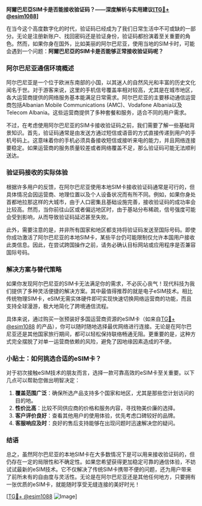 **阿爾巴尼亞SIM卡是否能接收验证码？——深度解析与实用建议[[TG💪+ @esim1088](https://t.me/s/esim1088)]**

在当今这个高度数字化的时代，验证码已经成为了我们日常生活中不可或缺的一部分。无论是注册新账户、找回密码还是验证身份，验证码都扮演着至关重要的角色。然而，如果你身在国外，比如美丽的阿尔巴尼亚，使用当地的SIM卡时，可能会遇到一个问题：**阿爾巴尼亞的SIM卡是否能够正常接收验证码呢？**

### 阿尔巴尼亚通信环境概述

阿尔巴尼亚是一个位于欧洲东南部的小国，以其迷人的自然风光和丰富的历史文化闻名于世。对于游客来说，这里的手机信号覆盖率相对较高，尤其是在城市地区，各大运营商提供的网络服务基本能满足日常需求。阿尔巴尼亚的主要移动通信运营商包括Albanian Mobile Communications (AMC)、Vodafone Albania以及Telecom Albania。这些运营商提供了多种套餐和服务，适合不同的用户需求。

不过，在考虑使用阿尔巴尼亚的SIM卡接收验证码之前，我们需要了解一些基础背景知识。首先，验证码通常是由发送方通过短信或语音的方式直接传递到用户的手机号码上。这意味着你的手机必须具备接收短信或接听来电的能力，并且网络连接要稳定。如果运营商的服务质量较差或者网络覆盖不足，那么验证码可能无法顺利送达。

### 验证码接收的实际体验

根据许多用户的反馈，在阿尔巴尼亚使用本地SIM卡接收验证码通常是可行的，但具体情况会因运营商、地理位置以及个人设备状况而有所不同。例如，如果你身处首都地拉那这样的大城市，由于人口密集且基础设施完善，接收验证码的成功率会比较高。然而，当你前往山区或者偏远地区时，由于基站分布稀疏，信号强度可能会受到影响，从而导致验证码延迟甚至失败。

此外，需要注意的是，并非所有国家和地区都支持将验证码发送至国际号码。即使你成功激活了阿尔巴尼亚的本地SIM卡，某些平台仍可能限制仅允许本国用户接收此类信息。因此，在尝试跨国操作之前，请务必确认目标网站或应用程序是否兼容国际号码。

### 解决方案与替代策略

如果你发现阿尔巴尼亚的SIM卡无法满足你的需求，不必灰心丧气！现代科技为我们提供了多种灵活便捷的解决方案。其中最值得推荐的就是电子eSIM技术。相比传统物理SIM卡，eSIM无需实体硬件即可实现快速切换网络运营商的功能，而且支持全球漫游，极大地简化了跨境通信流程。

具体来说，通过购买一张预装好多国运营商资源的eSIM卡（如来自[TG💪+ @esim1088](https://t.me/s/esim1088) 的产品），你可以随时随地选择最优网络进行连接。无论是在阿尔巴尼亚还是其他国家旅行期间，都可以轻松保持联络畅通无阻。更重要的是，这种方式完全摆脱了对单一运营商依赖的风险，避免了因地缘因素造成的不便。

### 小贴士：如何挑选合适的eSIM卡？

对于初次接触eSIM技术的朋友而言，选择一款可靠高效的eSIM卡至关重要。以下几点可以帮助您做出明智决定：

1. **覆盖范围广泛**：确保所选产品支持多个国家和地区，尤其是那些您计划访问的目的地。
2. **性价比高**：比较不同供应商的价格和服务内容，寻找物美价廉的选择。
3. **客户评价良好**：查看其他用户的使用体验，优先考虑口碑较好的品牌。
4. **客服响应及时**：良好的售后支持能够在出现问题时迅速解决您的疑问。

### 结语

总之，虽然阿尔巴尼亚的本地SIM卡在大多数情况下是可以用来接收验证码的，但仍存在一定的局限性和不确定性。如果您希望获得更加稳定可靠的通信体验，不妨试试最新的eSIM技术。它不仅解决了传统SIM卡携带不便的问题，还为用户带来了前所未有的自由度与灵活性。无论是在阿尔巴尼亚还是其他任何地方，只要拥有一张优质的eSIM卡，就能随时享受无缝连接的美好时光！

[[TG💪+ @esim1088](https://t.me/s/esim1088) ![Image](https://i.postimg.cc/4NQfJmqS/Snipaste-2025-05-13-00-14-12.png)]